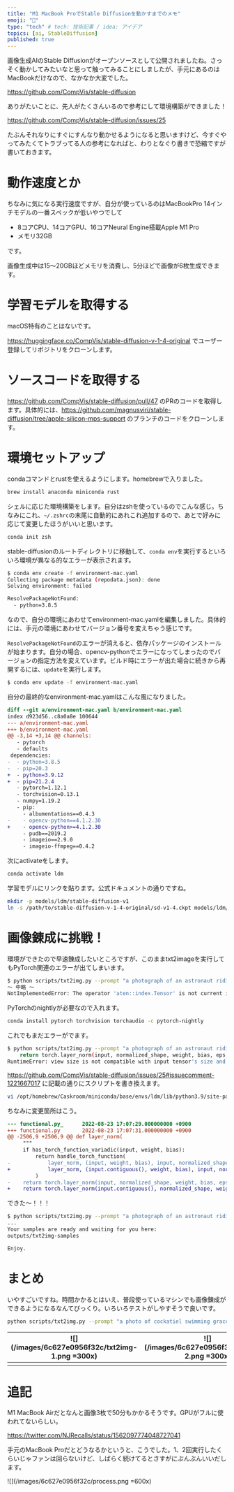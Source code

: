 ```yaml
---
title: "M1 MacBook ProでStable Diffusionを動かすまでのメモ"
emoji: "🎼"
type: "tech" # tech: 技術記事 / idea: アイデア
topics: [ai, StableDiffusion]
published: true
---
```


画像生成AIのStable Diffusionがオープンソースとして公開されましたね。さっそく動かしてみたいなと思って触ってみることにしましたが、手元にあるのはMacBookだけなので、なかなか大変でした。

https://github.com/CompVis/stable-diffusion

ありがたいことに、先人がたくさんいるので参考にして環境構築ができました！

https://github.com/CompVis/stable-diffusion/issues/25

たぶんそれなりにすぐにすんなり動かせるようになると思いますけど、今すぐやってみたくてトラブってる人の参考になればと、わりとなぐり書きで恐縮ですが書いておきます。

# 動作速度とか

ちなみに気になる実行速度ですが、自分が使っているのはMacBookPro 14インチモデルの一番スペックが低いやつでして

- 8コアCPU、14コアGPU、16コアNeural Engine搭載Apple M1 Pro
- メモリ32GB

です。

画像生成中は15〜20GBほどメモリを消費し、5分ほどで画像が6枚生成できます。

# 学習モデルを取得する

macOS特有のことはないです。

https://huggingface.co/CompVis/stable-diffusion-v-1-4-original でユーザー登録してリポジトリをクローンします。

# ソースコードを取得する

https://github.com/CompVis/stable-diffusion/pull/47 のPRのコードを取得します。具体的には、https://github.com/magnusviri/stable-diffusion/tree/apple-silicon-mps-support のブランチのコードをクローンします。

# 環境セットアップ

condaコマンドとrustを使えるようにします。homebrewで入りました。

```sh
brew install anaconda miniconda rust
```

シェルに応じた環境構築をします。自分はzshを使っているのでこんな感じ。ちなみにこれ、`~/.zshrc`の末尾に自動的にあれこれ追加するので、あとで好みに応じて変更したほうがいいと思います。

```sh
conda init zsh
```

stable-diffusionのルートディレクトリに移動して、`conda env`を実行するといろいろ環境が異なる的なエラーが表示されます。

```sh
$ conda env create -f environment-mac.yaml
Collecting package metadata (repodata.json): done
Solving environment: failed

ResolvePackageNotFound:
  - python=3.8.5
```

なので、自分の環境にあわせてenvironment-mac.yamlを編集しました。具体的には、手元の環境にあわせてバージョン番号を変えちゃう感じです。

`ResolvePackageNotFound`のエラーが消えると、依存パッケージのインストールが始まります。自分の場合、opencv-pythonでエラーになってしまったのでバージョンの指定方法を変えています。ビルド時にエラーが出た場合に続きから再開するには、`update`を実行します。

```sh
$ conda env update -f environment-mac.yaml
```

自分の最終的なenvironment-mac.yamlはこんな風になりました。

```diff
diff --git a/environment-mac.yaml b/environment-mac.yaml
index d923d56..c8a0a8e 100644
--- a/environment-mac.yaml
+++ b/environment-mac.yaml
@@ -3,14 +3,14 @@ channels:
   - pytorch
   - defaults
 dependencies:
-  - python=3.8.5
-  - pip=20.3
+  - python=3.9.12
+  - pip=21.2.4
   - pytorch=1.12.1
   - torchvision=0.13.1
   - numpy=1.19.2
   - pip:
     - albumentations==0.4.3
-    - opencv-python==4.1.2.30
+    - opencv-python>=4.1.2.30
     - pudb==2019.2
     - imageio==2.9.0
     - imageio-ffmpeg==0.4.2
```

次にactivateをします。

```sh
conda activate ldm
```

学習モデルにリンクを貼ります。公式ドキュメントの通りですね。

```sh
mkdir -p models/ldm/stable-diffusion-v1
ln -s /path/to/stable-diffusion-v-1-4-original/sd-v1-4.ckpt models/ldm/stable-diffusion-v1/model.ckpt
```

# 画像錬成に挑戦！

環境ができたので早速錬成したいところですが、このままtxt2imageを実行してもPyTorch関連のエラーが出てしまいます。

```sh
$ python scripts/txt2img.py --prompt "a photograph of an astronaut riding a horse" --plms 
〜 中略 〜
NotImplementedError: The operator 'aten::index.Tensor' is not current implemented for the MPS device. If you want this op to be added in priority during the prototype phase of this feature, please comment on https://github.com/pytorch/pytorch/issues/77764. As a temporary fix, you can set the environment variable `PYTORCH_ENABLE_MPS_FALLBACK=1` to use the CPU as a fallback for this op. WARNING: this will be slower than running natively on MPS. (ldm) hawk:~/ghq/../magnusviri/stable-diffusion
```

PyTorchのnightlyが必要なので入れます。

```sh
conda install pytorch torchvision torchaudio -c pytorch-nightly
```

これでもまだエラーがでます。

```sh
$ python scripts/txt2img.py --prompt "a photograph of an astronaut riding a horse" --plms 
    return torch.layer_norm(input, normalized_shape, weight, bias, eps, torch.backends.cudnn.enabled)
RuntimeError: view size is not compatible with input tensor's size and stride (at least one dimension spans across two contiguous subspaces). Use .reshape(...) instead.
```

https://github.com/CompVis/stable-diffusion/issues/25#issuecomment-1221667017 に記載の通りにスクリプトを書き換えます。

```sh
vi /opt/homebrew/Caskroom/miniconda/base/envs/ldm/lib/python3.9/site-packages/torch/nn/functional.py
```

ちなみに変更箇所はこう。

```diff
--- functional.py_      2022-08-23 17:07:29.000000000 +0900
+++ functional.py       2022-08-23 17:07:31.000000000 +0900
@@ -2506,9 +2506,9 @@ def layer_norm(
     """
     if has_torch_function_variadic(input, weight, bias):
         return handle_torch_function(
-            layer_norm, (input, weight, bias), input, normalized_shape, weight=weight, bias=bias, eps=eps
+            layer_norm, (input.contiguous(), weight, bias), input, normalized_shape, weight=weight, bias=bias, eps=eps
         )
-    return torch.layer_norm(input, normalized_shape, weight, bias, eps, torch.backends.cudnn.enabled)
+    return torch.layer_norm(input.contiguous(), normalized_shape, weight, bias, eps, torch.backends.cudnn.enabled)
```

できた〜！！！

```sh
$ python scripts/txt2img.py --prompt "a photograph of an astronaut riding a horse" --plms 
...
Your samples are ready and waiting for you here:
outputs/txt2img-samples

Enjoy.
```

# まとめ

いやすごいですね。時間かかるとはいえ、普段使っているマシンでも画像錬成ができるようになるなんてびっくり。いろいろテストがしやすそうで良いです。

```sh
python scripts/txt2img.py --prompt "a photo of cockatiel swimming gracefully on the river" --plms
```

![](/images/6c627e0956f32c/txt2img-1.png =300x) | ![](/images/6c627e0956f32c/txt2img-2.png =300x) | ![](/images/6c627e0956f32c/txt2img-3.png =300x) 
|--|--|--|
|  |  |  |

# 追記

M1 MacBook Airだとなんと画像3枚で50分もかかるそうです。GPUがフルに使われてないらしい。

https://twitter.com/NJRecalls/status/1562097774048727041

手元のMacBook Proだとどうなるかというと、こうでした。1、2回実行したくらいじゃファンは回らないけど、しばらく続けてるとさすがにぶんぶんいいだします。

![](/images/6c627e0956f32c/process.png =600x)


